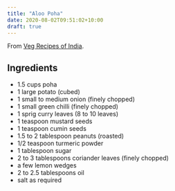 ```yaml
---
title: "Aloo Poha"
date: 2020-08-02T09:51:02+10:00
draft: true
---
```


From [Veg Recipes of India](https://www.vegrecipesofindia.com/potato-poha-recipe-batata-poha-potato-poha/
).

## Ingredients

- 1.5 cups poha
- 1 large potato (cubed)
- 1 small to medium onion (finely chopped)
- 1 small green chilli (finely chopped)
- 1 sprig curry leaves (8 to 10 leaves)
- 1 teaspoon mustard seeds
- 1 teaspoon cumin seeds
- 1.5 to 2 tablespoon peanuts (roasted)
- 1/2 teaspoon turmeric powder
- 1 tablespoon sugar
- 2 to 3 tablespoons coriander leaves (finely chopped)
- a few lemon wedges
- 2 to 2.5 tablespoons oil
- salt as required
